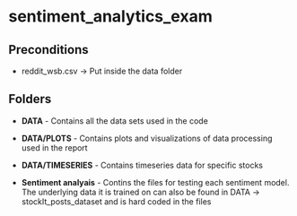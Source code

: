 # sentiment_analytics_exam


## Preconditions
- reddit_wsb.csv  -> Put inside the data folder 


## Folders
- **DATA** - Contains all the data sets used in the code
- **DATA/PLOTS** - Contains plots and visualizations of data processing used in the report
- **DATA/TIMESERIES** - Contains timeseries data for specific stocks

- **Sentiment analyais** - Contins the files for testing each sentiment model. The underlying data it is trained on can also be found in DATA -> stockIt_posts_dataset and is hard coded in the files
